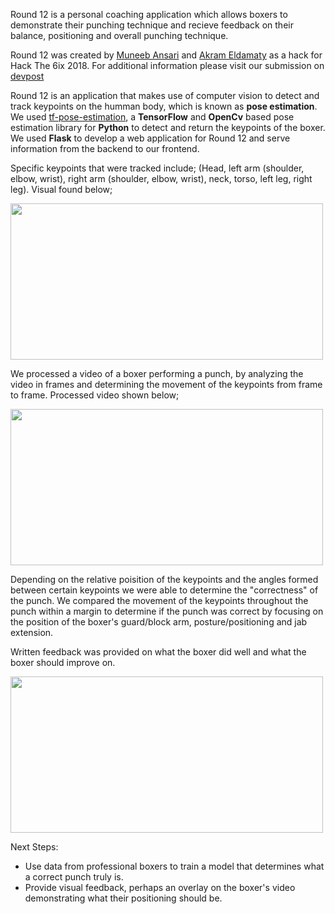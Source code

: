 Round 12 is a personal coaching application which allows boxers to demonstrate their punching technique and recieve feedback on their balance, positioning and overall punching technique.

Round 12 was created by [Muneeb Ansari](https://github.com/MuneebAnsari) and [Akram Eldamaty](https://github.com/AkramEld) as a hack for Hack The 6ix 2018. For additional information please visit our submission on [devpost](https://devpost.com/software/hackthe6ix-g28jop)

Round 12 is an application that makes use of computer vision to detect and track keypoints on the humman body, which is known as **pose estimation**. We used [tf-pose-estimation](https://github.com/ildoonet/tf-pose-estimation), a **TensorFlow** and **OpenCv** based pose estimation library for **Python** to detect and return the keypoints of the boxer. We used **Flask** to develop a web application for Round 12 and serve information from the backend to our frontend.

Specific keypoints that were tracked include; (Head, left arm (shoulder, elbow, wrist), right arm (shoulder, elbow, wrist), neck, torso, left leg, right leg). Visual found below;

<img src="https://github.com/MuneebAnsari/ROUND-12/blob/master/testRun/full%20body/frame1ee625f7892a483dadf1c6a2cde9bfe1.jpg" width="500" height="250">

We processed a video of a boxer performing a punch, by analyzing the video in frames and determining the movement of the keypoints from frame to frame. Processed video shown below;

<img src="https://github.com/MuneebAnsari/ROUND-12/blob/master/testRun/upload_vid.PNG" width="500" height="250">

Depending on the relative poisition of the keypoints and the angles formed between certain keypoints we were able to determine the "correctness" of the punch. We compared the movement of the keypoints throughout the punch within a margin to determine if the punch was correct by focusing on the position of the boxer's guard/block arm, posture/positioning and jab extension.

Written feedback was provided on what the boxer did well and what the boxer should improve on.

<img src="https://github.com/MuneebAnsari/ROUND-12/blob/master/testRun/test_img.PNG" width="500" height="250">

Next Steps: 
- Use data from professional boxers to train a model that determines what a correct punch truly is.
- Provide visual feedback, perhaps an overlay on the boxer's video demonstrating what their positioning should be.
